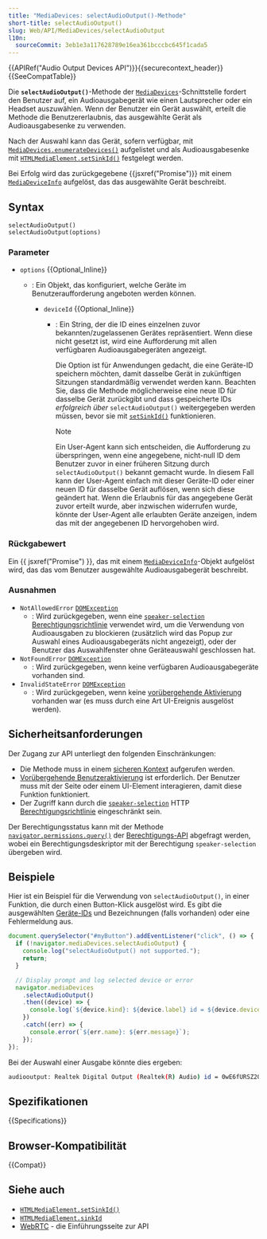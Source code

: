 ```yaml
---
title: "MediaDevices: selectAudioOutput()-Methode"
short-title: selectAudioOutput()
slug: Web/API/MediaDevices/selectAudioOutput
l10n:
  sourceCommit: 3eb1e3a117628789e16ea361bcccbc645f1cada5
---
```


{{APIRef("Audio Output Devices API")}}{{securecontext_header}}{{SeeCompatTable}}

Die **`selectAudioOutput()`**-Methode der [`MediaDevices`](/de/docs/Web/API/MediaDevices)-Schnittstelle fordert den Benutzer auf, ein Audioausgabegerät wie einen Lautsprecher oder ein Headset auszuwählen. Wenn der Benutzer ein Gerät auswählt, erteilt die Methode die Benutzererlaubnis, das ausgewählte Gerät als Audioausgabesenke zu verwenden.

Nach der Auswahl kann das Gerät, sofern verfügbar, mit [`MediaDevices.enumerateDevices()`](/de/docs/Web/API/MediaDevices/enumerateDevices) aufgelistet und als Audioausgabesenke mit [`HTMLMediaElement.setSinkId()`](/de/docs/Web/API/HTMLMediaElement/setSinkId) festgelegt werden.

Bei Erfolg wird das zurückgegebene {{jsxref("Promise")}} mit einem [`MediaDeviceInfo`](/de/docs/Web/API/MediaDeviceInfo) aufgelöst, das das ausgewählte Gerät beschreibt.

## Syntax

```js-nolint
selectAudioOutput()
selectAudioOutput(options)
```

### Parameter

- `options` {{Optional_Inline}}

  - : Ein Objekt, das konfiguriert, welche Geräte im Benutzeraufforderung angeboten werden können.

    - `deviceId` {{Optional_Inline}}

      - : Ein String, der die ID eines einzelnen zuvor bekannten/zugelassenen Gerätes repräsentiert.
        Wenn diese nicht gesetzt ist, wird eine Aufforderung mit allen verfügbaren Audioausgabegeräten angezeigt.

        Die Option ist für Anwendungen gedacht, die eine Geräte-ID speichern möchten, damit dasselbe Gerät in zukünftigen Sitzungen standardmäßig verwendet werden kann.
        Beachten Sie, dass die Methode möglicherweise eine neue ID für dasselbe Gerät zurückgibt und dass gespeicherte IDs _erfolgreich über_ `selectAudioOutput()` weitergegeben werden müssen, bevor sie mit [`setSinkId()`](/de/docs/Web/API/HTMLMediaElement/setSinkId) funktionieren.

        > [!NOTE]
        > Ein User-Agent kann sich entscheiden, die Aufforderung zu überspringen, wenn eine angegebene, nicht-null ID dem Benutzer zuvor in einer früheren Sitzung durch `selectAudioOutput()` bekannt gemacht wurde.
        > In diesem Fall kann der User-Agent einfach mit dieser Geräte-ID oder einer neuen ID für dasselbe Gerät auflösen, wenn sich diese geändert hat.
        > Wenn die Erlaubnis für das angegebene Gerät zuvor erteilt wurde, aber inzwischen widerrufen wurde, könnte der User-Agent alle erlaubten Geräte anzeigen, indem das mit der angegebenen ID hervorgehoben wird.

### Rückgabewert

Ein {{ jsxref("Promise") }}, das mit einem [`MediaDeviceInfo`](/de/docs/Web/API/MediaDeviceInfo)-Objekt aufgelöst wird, das das vom Benutzer ausgewählte Audioausgabegerät beschreibt.

### Ausnahmen

- `NotAllowedError` [`DOMException`](/de/docs/Web/API/DOMException)
  - : Wird zurückgegeben, wenn eine [`speaker-selection`](/de/docs/Web/HTTP/Headers/Permissions-Policy/speaker-selection) [Berechtigungsrichtlinie](/de/docs/Web/HTTP/Permissions_Policy) verwendet wird, um die Verwendung von Audioausgaben zu blockieren (zusätzlich wird das Popup zur Auswahl eines Audioausgabegeräts nicht angezeigt), oder der Benutzer das Auswahlfenster ohne Geräteauswahl geschlossen hat.
- `NotFoundError` [`DOMException`](/de/docs/Web/API/DOMException)
  - : Wird zurückgegeben, wenn keine verfügbaren Audioausgabegeräte vorhanden sind.
- `InvalidStateError` [`DOMException`](/de/docs/Web/API/DOMException)
  - : Wird zurückgegeben, wenn keine [vorübergehende Aktivierung](/de/docs/Glossary/transient_activation) vorhanden war (es muss durch eine Art UI-Ereignis ausgelöst werden).

## Sicherheitsanforderungen

Der Zugang zur API unterliegt den folgenden Einschränkungen:

- Die Methode muss in einem [sicheren Kontext](/de/docs/Web/Security/Secure_Contexts) aufgerufen werden.
- [Vorübergehende Benutzeraktivierung](/de/docs/Web/Security/User_activation) ist erforderlich.
  Der Benutzer muss mit der Seite oder einem UI-Element interagieren, damit diese Funktion funktioniert.
- Der Zugriff kann durch die [`speaker-selection`](/de/docs/Web/HTTP/Headers/Permissions-Policy/speaker-selection) HTTP [Berechtigungsrichtlinie](/de/docs/Web/HTTP/Permissions_Policy) eingeschränkt sein.

Der Berechtigungsstatus kann mit der Methode [`navigator.permissions.query()`](/de/docs/Web/API/Permissions/query) der [Berechtigungs-API](/de/docs/Web/API/Permissions_API) abgefragt werden, wobei ein Berechtigungsdeskriptor mit der Berechtigung `speaker-selection` übergeben wird.

## Beispiele

Hier ist ein Beispiel für die Verwendung von `selectAudioOutput()`, in einer Funktion, die durch einen Button-Klick ausgelöst wird.
Es gibt die ausgewählten [Geräte-IDs](/de/docs/Web/API/MediaDeviceInfo/deviceId) und Bezeichnungen (falls vorhanden) oder eine Fehlermeldung aus.

```js
document.querySelector("#myButton").addEventListener("click", () => {
  if (!navigator.mediaDevices.selectAudioOutput) {
    console.log("selectAudioOutput() not supported.");
    return;
  }

  // Display prompt and log selected device or error
  navigator.mediaDevices
    .selectAudioOutput()
    .then((device) => {
      console.log(`${device.kind}: ${device.label} id = ${device.deviceId}`);
    })
    .catch((err) => {
      console.error(`${err.name}: ${err.message}`);
    });
});
```

Bei der Auswahl einer Ausgabe könnte dies ergeben:

```bash
audiooutput: Realtek Digital Output (Realtek(R) Audio) id = 0wE6fURSZ20H0N2NbxqgowQJLWbwo+5ablCVVJwRM3k=
```

## Spezifikationen

{{Specifications}}

## Browser-Kompatibilität

{{Compat}}

## Siehe auch

- [`HTMLMediaElement.setSinkId()`](/de/docs/Web/API/HTMLMediaElement/setSinkId)
- [`HTMLMediaElement.sinkId`](/de/docs/Web/API/HTMLMediaElement/sinkId)
- [WebRTC](/de/docs/Web/API/WebRTC_API) - die Einführungsseite zur API

